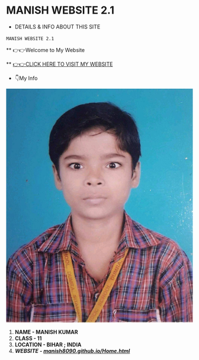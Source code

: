 # MANISH WEBSITE 2.1 
* DETAILS & INFO ABOUT THIS SITE

`MANISH WEBSITE 2.1 `

** 👉👉Welcome to My Website

** [👉👉CLICK HERE TO VISIT MY WEBSITE](https://manish8090.github.io/Home.html)


* 👇My Info

![Image](/images/manish-childhood.jpg)
1. **NAME - MANISH KUMAR**
2. **CLASS - 11**
3. **LOCATION - BIHAR ; INDIA**
4. _**WEBSITE - [manish8090.github.io/Home.html](https://manish8090.github.io/Home.html)**_
